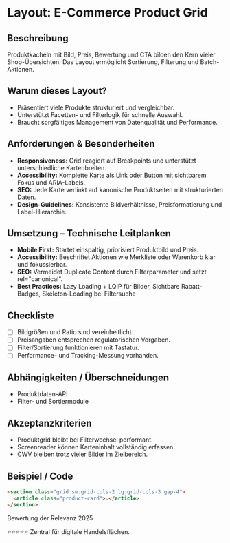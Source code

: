 # Layout: E-Commerce Product Grid

## Beschreibung
Produktkacheln mit Bild, Preis, Bewertung und CTA bilden den Kern vieler Shop-Übersichten. Das Layout ermöglicht Sortierung, Filterung und Batch-Aktionen.

## Warum dieses Layout?
- Präsentiert viele Produkte strukturiert und vergleichbar.
- Unterstützt Facetten- und Filterlogik für schnelle Auswahl.
- Braucht sorgfältiges Management von Datenqualität und Performance.

## Anforderungen & Besonderheiten
- **Responsiveness:** Grid reagiert auf Breakpoints und unterstützt unterschiedliche Kartenbreiten.
- **Accessibility:** Komplette Karte als Link oder Button mit sichtbarem Fokus und ARIA-Labels.
- **SEO:** Jede Karte verlinkt auf kanonische Produktseiten mit strukturierten Daten.
- **Design-Guidelines:** Konsistente Bildverhältnisse, Preisformatierung und Label-Hierarchie.

## Umsetzung – Technische Leitplanken
- **Mobile First:** Startet einspaltig, priorisiert Produktbild und Preis.
- **Accessibility:** Beschriftet Aktionen wie Merkliste oder Warenkorb klar und fokussierbar.
- **SEO:** Vermeidet Duplicate Content durch Filterparameter und setzt rel="canonical".
- **Best Practices:** Lazy Loading + LQIP für Bilder, Sichtbare Rabatt-Badges, Skeleton-Loading bei Filtersuche

## Checkliste
- [ ] Bildgrößen und Ratio sind vereinheitlicht.
- [ ] Preisangaben entsprechen regulatorischen Vorgaben.
- [ ] Filter/Sortierung funktionieren mit Tastatur.
- [ ] Performance- und Tracking-Messung vorhanden.

## Abhängigkeiten / Überschneidungen
- Produktdaten-API
- Filter- und Sortiermodule

## Akzeptanzkriterien
- Produktgrid bleibt bei Filterwechsel performant.
- Screenreader können Karteninhalt vollständig erfassen.
- CWV bleiben trotz vieler Bilder im Zielbereich.

## Beispiel / Code
```html
<section class="grid sm:grid-cols-2 lg:grid-cols-3 gap-4">
  <article class="product-card">…</article>
</section>
```

Bewertung der Relevanz 2025

⭐⭐⭐⭐⭐ Zentral für digitale Handelsflächen.
